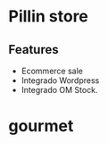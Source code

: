 # Pillin store

## Features

- Ecommerce sale
- Integrado Wordpress
- Integrado OM Stock.
 # gourmet
